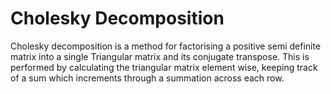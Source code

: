 # Cholesky Decomposition
Cholesky decomposition is a method for factorising a positive semi definite matrix into a single Triangular matrix and its conjugate transpose.
This is performed by calculating the triangular matrix element wise, keeping track of a sum which increments through a summation across each row.
